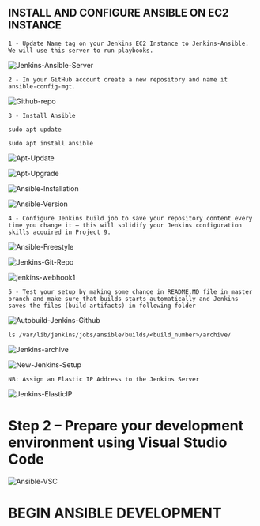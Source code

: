 ## INSTALL AND CONFIGURE ANSIBLE ON EC2 INSTANCE

`1 - Update Name tag on your Jenkins EC2 Instance to Jenkins-Ansible. We will use this server to run playbooks.`

![Jenkins-Ansible-Server](./Images/Jenkins-Ansible-Server.png)

`2 - In your GitHub account create a new repository and name it ansible-config-mgt.`

![Github-repo](./Images/Github-repo.png)

`3 - Install Ansible`

`sudo apt update`

`sudo apt install ansible`

![Apt-Update](./Images/Apt-Update.png)

![Apt-Upgrade](./Images/Apt-Upgrade.png)

![Ansible-Installation](./Images/Ansible-Installation.png)

![Ansible-Version](./Images/Ansible-Version.png)

`4 - Configure Jenkins build job to save your repository content every time you change it – this will solidify your Jenkins configuration skills acquired in Project 9.`

![Ansible-Freestyle](./Images/Ansible-Freestyle.png)

![Jenkins-Git-Repo](./Images/Jenkins-Git-Repo.png)

![jenkins-webhook1](./Images/jenkins-webhook1.png)

`5 - Test your setup by making some change in README.MD file in master branch and make sure that builds starts automatically and Jenkins saves the files (build artifacts) in following folder`

![Autobuild-Jenkins-Github](./Images/Autobuild-Jenkins-Github.png)

`ls /var/lib/jenkins/jobs/ansible/builds/<build_number>/archive/`

![Jenkins-archive](./Images/Jenkins-archive.png)

![New-Jenkins-Setup](./Images/New-Jenkins-Setup.png)

`NB: Assign an Elastic IP Address to the Jenkins Server`

![Jenkins-ElasticIP](./Images/Jenkins-ElasticIP.png)

# Step 2 – Prepare your development environment using Visual Studio Code

![Ansible-VSC](./Images/Ansible-VSC.png)
# BEGIN ANSIBLE DEVELOPMENT

